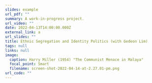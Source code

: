 ```yaml
---
slides: example
url_pdf: ""
summary: A work-in-progress project.
url_video: ""
date: 2022-04-13T14:00:00.000Z
external_link: a
url_slides: ""
title: Ethnic Segregation and Identity Politics (with Gedeon Lim)
tags: null
links: null
image:
  caption: Harry Miller (1954) "The Communist Menace in Malaya"
  focal_point: Smart
  filename: screen-shot-2022-04-14-at-2.27.01-pm.png
url_code: ""
---
```

